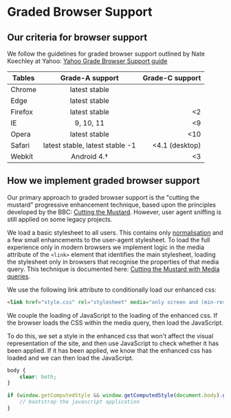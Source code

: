 # Graded Browser Support

## Our criteria for browser support

We follow the guidelines for graded browser support outlined by Nate Koechley at Yahoo:
[Yahoo Grade Browser Support guide](https://github.com/yui/yui3/wiki/Graded-Browser-Support)

| Tables        | Grade-A support | Grade-C support  |
| ------------- |:---------------:| ----------------:|
| Chrome        | latest stable   |                  |
| Edge          | latest stable   |                  |
| Firefox       | latest stable   |               <2 |
| IE            | 9, 10, 11       |               <9 |
| Opera         | latest stable   |              <10 |
| Safari        | latest stable, latest stable -1   |  <4.1 (desktop) |
| Webkit        | Android 4.&#8224; |  <3           |

## How we implement graded browser support

Our primary approach to graded browser support is the "cutting the mustard" progressive enhancement technique, based upon the principles developed by the BBC: [Cutting the Mustard](http://responsivenews.co.uk/post/18948466399/cutting-the-mustard).  However, user agent sniffing is still applied on some legacy projects.

We load a basic stylesheet to all users. This contains only [normalisation](https://necolas.github.io/normalize.css/) and a few small enhancements to the user-agent stylesheet.
To load the full experience only in modern browsers we implement logic in the media attribute of the `<link>` element that identifies the main stylesheet, loading the stylesheet only in browsers that recognise the properties of that media query.
This technique is documented here: [Cutting the Mustard with Media queries](https://www.sitepoint.com/cutting-the-mustard-with-css-media-queries/).

We use the following link attribute to conditionally load our enhanced css:

```html
<link href="style.css" rel="stylesheet" media="only screen and (min-resolution: 0.1dpcm), only screen and (-webkit-min-device-pixel-ratio:0) and (min-color-index:0)">
```

We couple the loading of JavaScript to the loading of the enhanced css.
If the browser loads the CSS within the media query, then load the JavaScript.

To do this, we set a style in the enhanced css that won't affect the visual representation of the site, and then use JavaScript to check whether it has been applied.
If it has been applied, we know that the enhanced css has loaded and we can then load the JavaScript.

```css
body {
    clear: both;
}
```

```javascript
if (window.getComputedStyle && window.getComputedStyle(document.body).getPropertyValue('clear') === 'both') {
    // bootstrap the javascript application
}
```
